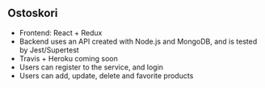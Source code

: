 ## Ostoskori

 * Frontend: React + Redux
 * Backend uses an API created with Node.js and MongoDB, and is tested by Jest/Supertest
 * Travis + Heroku coming soon
 * Users can register to the service, and login
 * Users can add, update, delete and favorite products